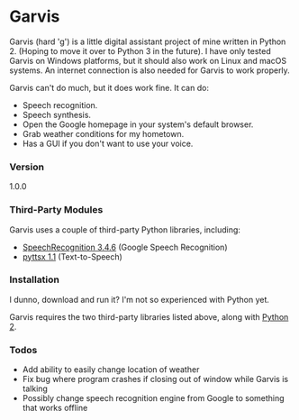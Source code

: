 # Garvis
Garvis (hard 'g') is a little digital assistant project of mine written in Python 2. (Hoping to move it over to Python 3 in the future). I have only tested Garvis on Windows platforms, but it should also work on Linux and macOS systems. An internet connection is also needed for Garvis to work properly.

Garvis can't do much, but it does work fine. It can do:
    
  - Speech recognition.
  - Speech synthesis.
  - Open the Google homepage in your system's default browser.
  - Grab weather conditions for my hometown.
  - Has a GUI if you don't want to use your voice.

### Version
1.0.0

### Third-Party Modules

Garvis uses a couple of third-party Python libraries, including:
  
  - [SpeechRecognition 3.4.6][sr] (Google Speech Recognition)
  - [pyttsx 1.1][pyttsx] (Text-to-Speech)

### Installation

I dunno, download and run it? I'm not so experienced with Python yet.

Garvis requires the two third-party libraries listed above, along with [Python 2][py2].


### Todos

  - Add ability to easily change location of weather
  - Fix bug where program crashes if closing out of window while Garvis is talking
  - Possibly change speech recognition engine from Google to something that works offline
 
   [sr]: <https://pypi.python.org/pypi/SpeechRecognition/>
   [pyttsx]: <https://pypi.python.org/pypi/pyttsx>
   [py2]: <https://www.python.org/>
